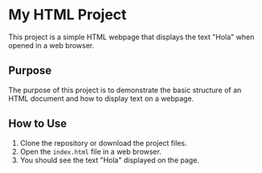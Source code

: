 # My HTML Project

This project is a simple HTML webpage that displays the text "Hola" when opened in a web browser.

## Purpose

The purpose of this project is to demonstrate the basic structure of an HTML document and how to display text on a webpage.

## How to Use

1. Clone the repository or download the project files.
2. Open the `index.html` file in a web browser.
3. You should see the text "Hola" displayed on the page.